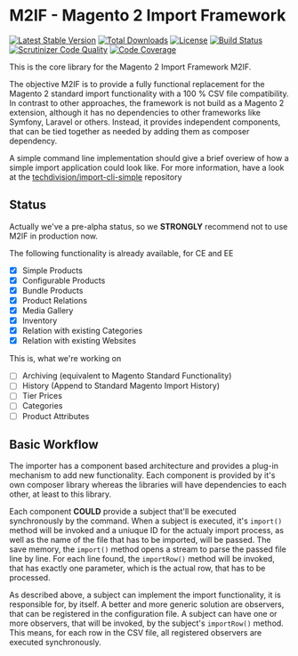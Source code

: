 # M2IF - Magento 2 Import Framework

[![Latest Stable Version](https://img.shields.io/packagist/v/techdivision/import.svg?style=flat-square)](https://packagist.org/packages/techdivision/import) 
 [![Total Downloads](https://img.shields.io/packagist/dt/techdivision/import.svg?style=flat-square)](https://packagist.org/packages/techdivision/import)
 [![License](https://img.shields.io/packagist/l/techdivision/import.svg?style=flat-square)](https://packagist.org/packages/techdivision/import)
 [![Build Status](https://img.shields.io/travis/techdivision/import/master.svg?style=flat-square)](http://travis-ci.org/techdivision/import)
 [![Scrutinizer Code Quality](https://img.shields.io/scrutinizer/g/techdivision/import/master.svg?style=flat-square)](https://scrutinizer-ci.com/g/techdivision/import/?branch=master) [![Code Coverage](https://img.shields.io/scrutinizer/coverage/g/techdivision/import/master.svg?style=flat-square)](https://scrutinizer-ci.com/g/techdivision/import/?branch=master)

This is the core library for the Magento 2 Import Framework M2IF.

The objective M2IF is to provide a fully functional replacement for the Magento 2 standard import functionality
with a 100 % CSV file compatibility. In contrast to other approaches, the framework is not build as a Magento 2
extension, although it has no dependencies to other frameworks like Symfony, Laravel or others. Instead, it 
provides independent components, that can be tied together as needed by adding them as composer dependency.

A simple command line implementation should give a brief overiew of how a simple import application could look
like. For more information, have a look at the [techdivision/import-cli-simple](https://github.com/techdivision/import-cli-simple) 
repository

## Status

Actually we've a pre-alpha status, so we **STRONGLY** recommend not to use M2IF in production now.

The following functionality is already available, for CE and EE

- [x] Simple Products
- [x] Configurable Products
- [x] Bundle Products
- [x] Product Relations
- [x] Media Gallery
- [x] Inventory
- [x] Relation with existing Categories
- [x] Relation with existing Websites

This is, what we're working on

- [ ] Archiving (equivalent to Magento Standard Functionality)
- [ ] History (Append to Standard Magento Import History)
- [ ] Tier Prices
- [ ] Categories
- [ ] Product Attributes

## Basic Workflow

The importer has a component based architecture and provides a plug-in mechanism to add new functionality.
Each component is provided by it's own composer library whereas the libraries will have dependencies to each
other, at least to this library.

Each component **COULD** provide a subject that'll be executed synchronously by the command. When a 
subject is executed, it's `import()` method will be invoked and a uniuque ID for the actualy import process, 
as well as the name of the file that has to be imported, will be passed. The save memory, the `import()` 
method opens a stream to parse the passed file line by line. For each line found, the `importRow()` method 
will be invoked, that has exactly one parameter, which is the actual row, that has to be processed.

As described above, a subject can implement the import functionality, it is responsible for, by itself. A 
better and more generic solution are observers, that can be registered in the configuration file. A subject 
can have one or more observers, that will be invoked, by the subject's `importRow()` method. This means, for
each row in the CSV file, all registered observers are executed synchronously.